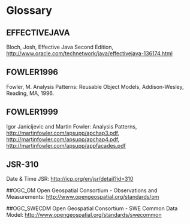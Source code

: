 # Glossary

## EFFECTIVEJAVA

Bloch, Josh, Effective Java Second Edition, http://www.oracle.com/technetwork/java/effectivejava-136174.html

## FOWLER1996

Fowler, M. Analysis Patterns: Reusable Object Models, Addison-Wesley, Reading, MA, 1996.

## FOWLER1999

Igor Janicijevic and Martin Fowler: Analysis Patterns, http://martinfowler.com/apsupp/apchap3.pdf, http://martinfowler.com/apsupp/apchap4.pdf, http://martinfowler.com/apsupp/appfacades.pdf

## JSR-310

Date & Time JSR: http://jcp.org/en/jsr/detail?id=310

##OGC_OM
Open Geospatial Consortium - Observations and Measurements: http://www.opengeospatial.org/standards/om

##OGC_SWECDM
Open Geospatial Consortium - SWE Common Data Model: http://www.opengeospatial.org/standards/swecommon
